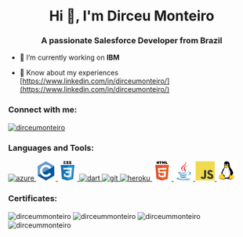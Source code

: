 <h1 align="center">Hi 👋, I'm Dirceu Monteiro</h1>
<h3 align="center">A passionate Salesforce Developer from Brazil</h3>

- 🔭 I’m currently working on **IBM**

- 📄 Know about my experiences
[https://www.linkedin.com/in/dirceumonteiro/](https://www.linkedin.com/in/dirceumonteiro/)

<h3 align="left">Connect with me:</h3>
<p align="left">
    <a href="https://linkedin.com/in/dirceumonteiro" target="blank"><img align="center"
            src="https://raw.githubusercontent.com/rahuldkjain/github-profile-readme-generator/master/src/images/icons/Social/linked-in-alt.svg"
            alt="dirceumonteiro" height="30" width="40" /></a>
</p>

<h3 align="left">Languages and Tools:</h3>
<p align="left"> <a href="https://azure.microsoft.com/en-in/" target="_blank" rel="noreferrer"> <img
            src="https://www.vectorlogo.zone/logos/microsoft_azure/microsoft_azure-icon.svg" alt="azure" width="40"
            height="40" /> </a> <a href="https://www.cprogramming.com/" target="_blank" rel="noreferrer"> <img
            src="https://raw.githubusercontent.com/devicons/devicon/master/icons/c/c-original.svg" alt="c" width="40"
            height="40" /> </a> <a href="https://www.w3schools.com/css/" target="_blank" rel="noreferrer"> <img
            src="https://raw.githubusercontent.com/devicons/devicon/master/icons/css3/css3-original-wordmark.svg"
            alt="css3" width="40" height="40" /> </a> <a href="https://dart.dev" target="_blank" rel="noreferrer"> <img
            src="https://www.vectorlogo.zone/logos/dartlang/dartlang-icon.svg" alt="dart" width="40" height="40" /> </a>
    <a href="https://git-scm.com/" target="_blank" rel="noreferrer"> <img
            src="https://www.vectorlogo.zone/logos/git-scm/git-scm-icon.svg" alt="git" width="40" height="40" /> </a> <a
        href="https://heroku.com" target="_blank" rel="noreferrer"> <img
            src="https://www.vectorlogo.zone/logos/heroku/heroku-icon.svg" alt="heroku" width="40" height="40" /> </a>
    <a href="https://www.w3.org/html/" target="_blank" rel="noreferrer"> <img
            src="https://raw.githubusercontent.com/devicons/devicon/master/icons/html5/html5-original-wordmark.svg"
            alt="html5" width="40" height="40" /> </a> <a href="https://www.java.com" target="_blank" rel="noreferrer">
        <img src="https://raw.githubusercontent.com/devicons/devicon/master/icons/java/java-original.svg" alt="java"
            width="40" height="40" /> </a> <a href="https://developer.mozilla.org/en-US/docs/Web/JavaScript"
        target="_blank" rel="noreferrer"> <img
            src="https://raw.githubusercontent.com/devicons/devicon/master/icons/javascript/javascript-original.svg"
            alt="javascript" width="40" height="40" /> </a> <a href="https://www.linux.org/" target="_blank"
        rel="noreferrer"> <img
            src="https://raw.githubusercontent.com/devicons/devicon/master/icons/linux/linux-original.svg" alt="linux"
            width="40" height="40" /> </a>
</p>


<h3 align="left">Certificates:</h3>
<p> <img align="center"
        src="https://salesforceemily.com/wp-content/uploads/2022/09/2022-08_Badge_SF-Certified_Associate_High-Res.png"
        alt="dirceummonteiro" width="40" height="40" />
    <img align="center"
        src="https://developer.salesforce.com/resources2/certification-site/images/Certifications-logo/Administrator.png"
        alt="dirceummonteiro" width="40" height="40" />
        <img align="center"
        src="https://developer.salesforce.com/resources2/certification-site/images/Certifications-logo/Platform-App-Builder.png"
        alt="dirceummonteiro" width="40" height="40" />
        <img align="center"
        src="https://www.oktana.com/wp-content/uploads/2021/10/Platform-Developer-I-1024x1004.png"
        alt="dirceummonteiro" width="40" height="40" />

</p>
